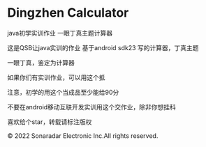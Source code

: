 # Dingzhen Calculator

java初学实训作业 一眼丁真主题计算器

这是QSB让java实训的作业 基于android sdk23 写的计算器，丁真主题

一眼丁真，鉴定为计算器

如果你们有实训作业，可以用这个抵

注意，初学的用这个当成品至少能给90分

不要在android移动互联开发实训用这个交作业，除非你想挂科

喜欢给个star，转载请标注版权

© 2022 Sonaradar Electronic Inc.All rights reserved.
